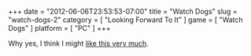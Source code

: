 +++
date = "2012-06-06T23:53:53-07:00"
title = "Watch Dogs"
slug = "watch-dogs-2"
category = [ "Looking Forward To It" ]
game = [ "Watch Dogs" ]
platform = [ "PC" ]
+++

Why yes, I think I might <a href="http://www.joystiq.com/2012/06/04/watch-dogs-announced-for-next-gen-consoles/">like this very much</a>.